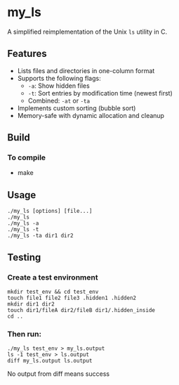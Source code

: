 # my_ls

A simplified reimplementation of the Unix `ls` utility in C.

## Features

- Lists files and directories in one-column format
- Supports the following flags:
  - `-a`: Show hidden files
  - `-t`: Sort entries by modification time (newest first)
  - Combined: `-at` or `-ta`
- Implements custom sorting (bubble sort)
- Memory-safe with dynamic allocation and cleanup


## Build

### To compile
- make 


## Usage 

```
./my_ls [options] [file...]
./my_ls
./my_ls -a
./my_ls -t
./my_ls -ta dir1 dir2
```


## Testing

### Create a test environment

```
mkdir test_env && cd test_env
touch file1 file2 file3 .hidden1 .hidden2
mkdir dir1 dir2
touch dir1/fileA dir2/fileB dir1/.hidden_inside
cd ..
```

### Then run:

```
./my_ls test_env > my_ls.output
ls -1 test_env > ls.output
diff my_ls.output ls.output
```

No output from diff means success


